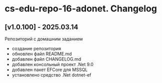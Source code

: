 # cs-edu-repo-16-adonet. Changelog

## [v1.0.100] - 2025.03.14

Репозиторий с домашним заданием

 - создание репозитория
 - обновлен файл README.md
 - добавлен файл CHANGELOG.md
 - добавлен консольный проект .Net 9.0
 - добавлен пакет EFCore для MSSQL
 - установлено средство .Net dotnet-ef

